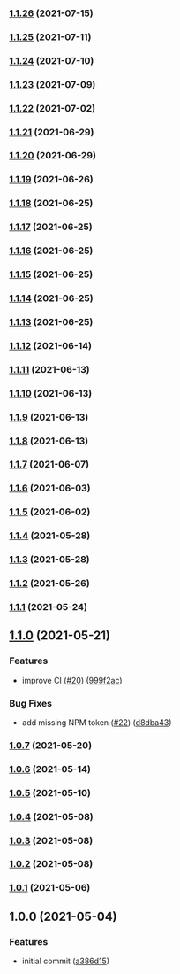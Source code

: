 ### [1.1.26](https://github.com/iamskok/use-font-face-observer/compare/v1.1.25...v1.1.26) (2021-07-15)

### [1.1.25](https://github.com/iamskok/use-font-face-observer/compare/v1.1.24...v1.1.25) (2021-07-11)

### [1.1.24](https://github.com/iamskok/use-font-face-observer/compare/v1.1.23...v1.1.24) (2021-07-10)

### [1.1.23](https://github.com/iamskok/use-font-face-observer/compare/v1.1.22...v1.1.23) (2021-07-09)

### [1.1.22](https://github.com/iamskok/use-font-face-observer/compare/v1.1.21...v1.1.22) (2021-07-02)

### [1.1.21](https://github.com/iamskok/use-font-face-observer/compare/v1.1.20...v1.1.21) (2021-06-29)

### [1.1.20](https://github.com/iamskok/use-font-face-observer/compare/v1.1.19...v1.1.20) (2021-06-29)

### [1.1.19](https://github.com/iamskok/use-font-face-observer/compare/v1.1.18...v1.1.19) (2021-06-26)

### [1.1.18](https://github.com/iamskok/use-font-face-observer/compare/v1.1.17...v1.1.18) (2021-06-25)

### [1.1.17](https://github.com/iamskok/use-font-face-observer/compare/v1.1.16...v1.1.17) (2021-06-25)

### [1.1.16](https://github.com/iamskok/use-font-face-observer/compare/v1.1.15...v1.1.16) (2021-06-25)

### [1.1.15](https://github.com/iamskok/use-font-face-observer/compare/v1.1.14...v1.1.15) (2021-06-25)

### [1.1.14](https://github.com/iamskok/use-font-face-observer/compare/v1.1.13...v1.1.14) (2021-06-25)

### [1.1.13](https://github.com/iamskok/use-font-face-observer/compare/v1.1.12...v1.1.13) (2021-06-25)

### [1.1.12](https://github.com/iamskok/use-font-face-observer/compare/v1.1.11...v1.1.12) (2021-06-14)

### [1.1.11](https://github.com/iamskok/use-font-face-observer/compare/v1.1.10...v1.1.11) (2021-06-13)

### [1.1.10](https://github.com/iamskok/use-font-face-observer/compare/v1.1.9...v1.1.10) (2021-06-13)

### [1.1.9](https://github.com/iamskok/use-font-face-observer/compare/v1.1.8...v1.1.9) (2021-06-13)

### [1.1.8](https://github.com/iamskok/use-font-face-observer/compare/v1.1.7...v1.1.8) (2021-06-13)

### [1.1.7](https://github.com/iamskok/use-font-face-observer/compare/v1.1.6...v1.1.7) (2021-06-07)

### [1.1.6](https://github.com/iamskok/use-font-face-observer/compare/v1.1.5...v1.1.6) (2021-06-03)

### [1.1.5](https://github.com/iamskok/use-font-face-observer/compare/v1.1.4...v1.1.5) (2021-06-02)

### [1.1.4](https://github.com/iamskok/use-font-face-observer/compare/v1.1.3...v1.1.4) (2021-05-28)

### [1.1.3](https://github.com/iamskok/use-font-face-observer/compare/v1.1.2...v1.1.3) (2021-05-28)

### [1.1.2](https://github.com/iamskok/use-font-face-observer/compare/v1.1.1...v1.1.2) (2021-05-26)

### [1.1.1](https://github.com/iamskok/use-font-face-observer/compare/v1.1.0...v1.1.1) (2021-05-24)

## [1.1.0](https://github.com/iamskok/use-font-face-observer/compare/v1.0.7...v1.1.0) (2021-05-21)


### Features

* improve CI ([#20](https://github.com/iamskok/use-font-face-observer/issues/20)) ([999f2ac](https://github.com/iamskok/use-font-face-observer/commit/999f2ac8bdab8a06b8a3094524ddb23e3cbae157))


### Bug Fixes

* add missing NPM token ([#22](https://github.com/iamskok/use-font-face-observer/issues/22)) ([d8dba43](https://github.com/iamskok/use-font-face-observer/commit/d8dba43238a26f9e7827b3680dfd5a5291dbcb0d))

### [1.0.7](https://github.com/iamskok/use-font-face-observer/compare/v1.0.6...v1.0.7) (2021-05-20)

### [1.0.6](https://github.com/iamskok/use-font-face-observer/compare/v1.0.5...v1.0.6) (2021-05-14)

### [1.0.5](https://github.com/iamskok/use-font-face-observer/compare/v1.0.4...v1.0.5) (2021-05-10)

### [1.0.4](https://github.com/iamskok/use-font-face-observer/compare/v1.0.3...v1.0.4) (2021-05-08)

### [1.0.3](https://github.com/iamskok/use-font-face-observer/compare/v1.0.2...v1.0.3) (2021-05-08)

### [1.0.2](https://github.com/iamskok/use-font-face-observer/compare/v1.0.1...v1.0.2) (2021-05-08)

### [1.0.1](https://github.com/iamskok/use-font-face-observer/compare/v1.0.0...v1.0.1) (2021-05-06)

## 1.0.0 (2021-05-04)

### Features

- initial commit
  ([a386d15](https://github.com/iamskok/use-font-face-observer/commit/a386d15e0bb993a0f17afc52d53104b4e2e27956))
